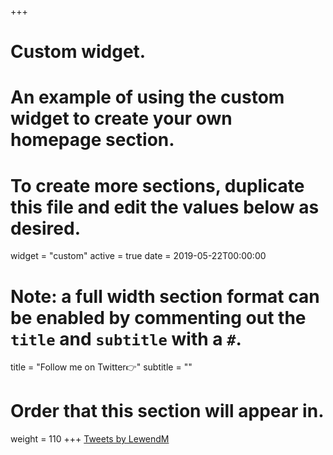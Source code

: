 +++
# Custom widget.
# An example of using the custom widget to create your own homepage section.
# To create more sections, duplicate this file and edit the values below as desired.
widget = "custom"
active = true
date = 2019-05-22T00:00:00

# Note: a full width section format can be enabled by commenting out the `title` and `subtitle` with a `#`.
title = "Follow me on Twitter👉"
subtitle = ""

# Order that this section will appear in.
weight = 110
+++
<a class="twitter-timeline" data-width="800" data-height="600" data-theme="light" href="https://twitter.com/LewendM?ref_src=twsrc%5Etfw">Tweets by LewendM</a> <script async src="https://platform.twitter.com/widgets.js" charset="utf-8"></script>